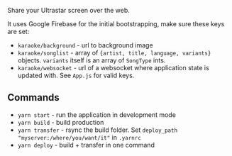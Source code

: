 Share your Ultrastar screen over the web.

It uses Google Firebase for the initial bootstrapping, make sure these keys are set:

* `karaoke/background` - url to background image
* `karaoke/songlist` - array of `{artist, title, language, variants}` objects. `variants` itself is an array of `SongType` ints.
* `karaoke/websocket` - url of a websocket where application state is updated with. See `App.js` for valid keys.

## Commands

* `yarn start` - run the application in development mode
* `yarn build` - build production
* `yarn transfer` - rsync the build folder. Set `deploy_path "myserver:/where/you/want/it"` in `.yarnrc`
* `yarn deploy` - build + transfer in one command
